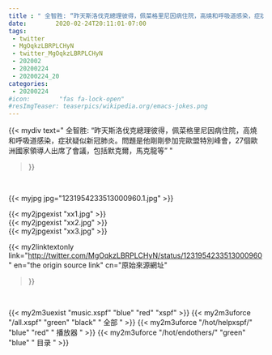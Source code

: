 ```yaml
---
title : " 全智胜: “昨天斯洛伐克總理彼得，佩菜格里尼因病住院，高燒和呼吸道感染，症狀疑似新冠肺炎。問題是他剛剛參加完歐盟特別峰會，27個歐洲國家領導人出席了會議，包括默克爾，馬克龍等”  "
date:        2020-02-24T20:11:01-07:00
tags:
 - twitter
 - MgOqkzLBRPLCHyN
 - twitter_MgOqkzLBRPLCHyN
 - 202002
 - 20200224
 - 20200224_20
categories:
 - 20200224
#icon:        "fas fa-lock-open"
#resImgTeaser: teaserpics/wikipedia.org/emacs-jokes.png
---
```


{{< mydiv text=" 全智胜: “昨天斯洛伐克總理彼得，佩菜格里尼因病住院，高燒和呼吸道感染，症狀疑似新冠肺炎。問題是他剛剛參加完歐盟特別峰會，27個歐洲國家領導人出席了會議，包括默克爾，馬克龍等”  "
>}}
<br>


 {{< myjpg jpg="1231954233513000960.1.jpg" >}}<br> 

{{< my2jpgexist "xx1.jpg" >}}<br>
{{< my2jpgexist "xx2.jpg" >}}<br>
{{< my2jpgexist "xx3.jpg" >}}<br>


{{< my2linktextonly link="http://twitter.com/MgOqkzLBRPLCHyN/status/1231954233513000960"
en="the origin source link" cn="原始來源網址"
>}}


<br>

{{< my2m3uexist "music.xspf"        "blue"   "red"    "xspf" >}} {{< my2m3uforce "/all.xspf"         "green"  "black"  " 全部 " >}} {{< my2m3uforce "/hot/helpxspf/"    "blue"   "red"    " 播放器 " >}} {{< my2m3uforce "/hot/endothers/"   "green"  "blue"   " 目录 " >}} 

